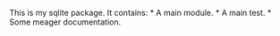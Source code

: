 This is my sqlite package. It contains:
    * A main module.
    * A main test.
    * Some meager documentation.
